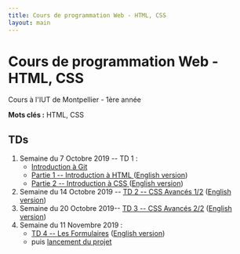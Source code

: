 ```yaml
---
title: Cours de programmation Web - HTML, CSS
layout: main
---
```


# Cours de programmation Web - HTML, CSS
Cours à l'IUT de Montpellier - 1ère année

**Mots clés :** HTML, CSS

## TDs

1. Semaine du 7 Octobre 2019 -- TD 1 :
   * [Introduction à Git <!-- (45min) -->](https://gitlabinfo.iutmontp.univ-montp2.fr/valicov/tutoGit1ereAnnee/blob/master/README.md)
   * [Partie 1 -- Introduction à HTML <!-- (1h30) -->](tutorials/tutorial1_1.html)
     ([English version](tutorials/tutorial1_1-en.html))
   * [Partie 2 -- Introduction à CSS <!-- (45min) -->](tutorials/tutorial1_2.html)
     ([English version](tutorials/tutorial1_2-en.html))
1. Semaine du 14 Octobre 2019 -- [TD 2 -- CSS Avancés 1/2](tutorials/tutorial2.html)
   ([English version](tutorials/tutorial2-en.html))
1. Semaine du 20 Octobre 2019-- [TD 3 -- CSS Avancés 2/2](tutorials/tutorial3.html)
	 ([English version](tutorials/tutorial3-en.html))
1. Semaine du 11 Novembre 2019 :
   * [TD 4 -- Les Formulaires](tutorials/tutorial4.html)
	 ([English version](tutorials/tutorial4-en.html))
   * puis [lancement du projet](projet.html)
<!-- 1. Semaine du 18 Novembre 2019 : -->
<!--    * Entamer [TD 5 -- Responsive Design](tutorials/tutorial5.html) (~2h) -->
<!--    ([English version](tutorials/tutorial5-en.html)) -->
<!--    * puis [projet](projet.html) (1h) -->
<!-- 1. Semaine du 25 Novembre 2019 : -->
<!--    * Finir le [TD 5 -- Responsive Design](tutorials/tutorial5.html) (max 2h) -->
<!--    ([English version](tutorials/tutorial5-en.html)) -->
<!--    * puis [projet](projet.html) (1h) -->
<!-- 1. Semaine du 02 décembre 2019 -- [Projet](projet.html) (3h) -->
<!-- 1. Semaine du 09 décembre 2019 -- Infographie -->
<!-- 1. Semaine du 16 décembre 2019 -- [Projet](projet.html) (3h) -->
<!-- 1. Semaine du 06 janvier 2020 -- Partiel -->
<!-- 1. Semaine du 13 janvier 2020 -- Soutenance de projet -->

<!-- ## Compléments optionnels -->
 
<!-- 1. [Coder des colonnes responsive à la Bootstrap](assets/tut5-complement.html) -->

<!-- ## Instructions du projet -->

<!-- [Instructions du projet](projet.html) -->

<!-- ## Joomla -->

<!-- Semaine du 18 janvier -- [TD sur l'installation et la prise en main de Joomla](assets/TDJoomla.pdf) -->

